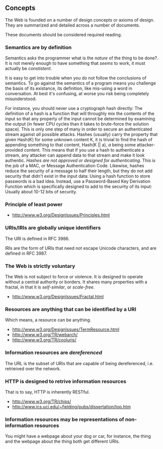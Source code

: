 ## Concepts

The Web is founded on a number of design concepts or axioms of design. They are summarized and detailed across a number of documents.

These documents should be considered required reading.


### Semantics are by definition

Semantics asks the programmer what is the _nature_ of the thing to be done?. It is not merely enough to have something that _seems_ to work, it must actually be _constistent_.

It is easy to get into trouble when you do not follow the conclusions of semantics. To go against the semantics of a program means you challenge the basis of its existance, its definition, like mis-using a word in conversation. At best it's confusing, at worse you risk being completely misunderstood.

For instance, you should never use a cryptograph hash directly: The definition of a hash is a function that will throughly mix the contents of the input so that any property of the input cannot be determined by examining the output (in fewer CPU cycles than it takes to brute-force the solution space). This is only one step of many in order to secure an authenticated stream against _all_ possible attacks. Hashes (usually) carry the property that given Hash(K) for some unknown content K, it is trivial to find the hash of appending something to that content, Hash(K || a), _a_ being some attacker-provided content. This means that if you use a hash to authenticate a stream, any attacker can append data to that stream and make it look authentic. _Hashes are not approved or designed for authenticating._ This is the job of a MAC, or Message Authentication Code. Likewise, hashes reduce the security of a message to half their length, but they do not add security that didn't exist in the input data: Using a hash function to store passwords is a bad idea. Instead, use a Password-Based Key Derivation Function which is specifically designed to add to the security of its input: Usually about 10-12 bits of security.


### Principle of least power

* <http://www.w3.org/DesignIssues/Principles.html>


### URIs/IRIs are globally unique identifiers

The URI is defined in RFC 3986.

IRIs are the form of URIs that need not escape Unicode characters, and are defined in RFC 3987.


### The Web is strictly voluntary

The Web is not subject to force or violence. It is designed to operate without a central authority or borders. It shares many properties with a fractal, in that it is _self-similar_, or _scale-free_.

* <http://www.w3.org/DesignIssues/Fractal.html>


### Resources are anything that can be identified by a URI

Which means, a resource can be anything.

* <http://www.w3.org/DesignIssues/TermResource.html>
* <http://www.w3.org/TR/webarch/>
* <http://www.w3.org/TR/cooluris/>


### Information resources are _dereferenced_

The URL is the subset of URIs that are capable of being dereferenced, i.e. retrieived over the network.


### HTTP is designed to retrive information resources

That is to say, HTTP is inherently RESTful.

* <http://www.w3.org/TR/chips/>
* <http://www.ics.uci.edu/~fielding/pubs/dissertation/top.htm>


### Information resources may be representations of non-information resources

You might have a webpage about your dog or car, for instance, the thing and the webpage about the thing both get different URIs.
